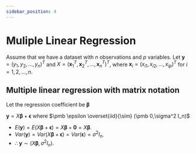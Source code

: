 ```yaml
---
sidebar_position: 4
---
```


# Muliple Linear Regression

Assume that we have a dataset with $n$ observations and $p$ variables. Let $\pmb y = (y_1, y_2, \ldots, y_n)^T$ and $X = (\pmb x_1^T, \pmb x_2^T, \ldots, \pmb x_n^T)^T$, where $\pmb x_i = (x_{i1}, x_{i2}, \ldots, x_{ip})^T$ for $i = 1, 2, \ldots, n$. 

## Multiple linear regression with matrix notation

Let the regression coefficient be $\pmb \beta$

$\pmb y = X \pmb \beta + \pmb \epsilon$ where $\pmb \epsilon \overset{iid}{\sim} (\pmb 0,\sigma^2 I_n)$
- $E(\pmb y) = E(X \pmb \beta + \pmb \epsilon) = X\pmb \beta + \pmb 0 = X \pmb \beta$.
- $Var(\pmb y) = Var(X \pmb \beta + \pmb \epsilon) = Var(\pmb \epsilon) = \sigma^{2} I_n$.
- $\therefore \pmb y \sim (X \pmb \beta, \sigma^{2} I_n).$


